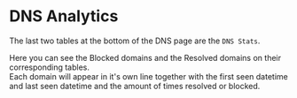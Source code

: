 # DNS Analytics

The last two tables at the bottom of the DNS page are the `DNS Stats`.

Here you can see the Blocked domains and the Resolved domains on their corresponding tables.  
Each domain will appear in it's own line together with the first seen datetime and last seen datetime and the amount of times resolved or blocked.
